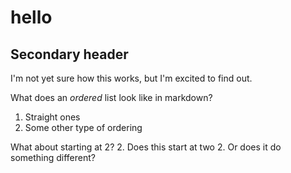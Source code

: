 # hello

## Secondary header 

I'm not yet sure how this works, but I'm excited to find out. 

What does an _ordered_ list look like in markdown?
1. Straight ones
1. Some other type of ordering 


What about starting at 2?
2. Does this start at two 
2. Or does it do something different?

